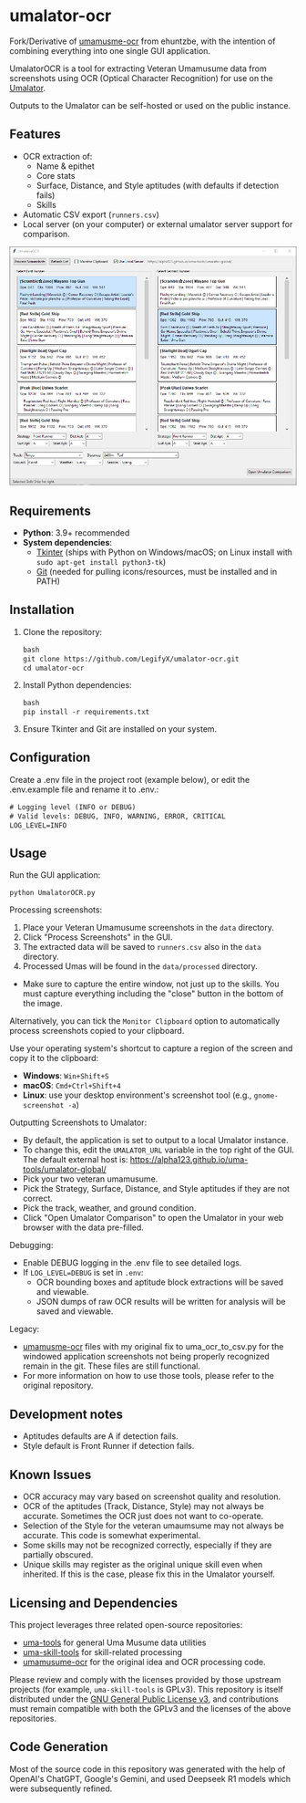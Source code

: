 # umalator-ocr

Fork/Derivative of [umamusme-ocr](https://github.com/ehuntzbe/umamusume-ocr) from ehuntzbe, with the intention of combining everything into one single GUI application.

UmalatorOCR is a tool for extracting Veteran Umamusume data from screenshots using OCR (Optical Character Recognition) for use on the [Umalator](https://alpha123.github.io/uma-tools/umalator-global/).

Outputs to the Umalator can be self-hosted or used on the public instance.

## Features

- OCR extraction of:
  - Name & epithet
  - Core stats
  - Surface, Distance, and Style aptitudes (with defaults if detection fails)
  - Skills 
- Automatic CSV export (`runners.csv`)
- Local server (on your computer) or external umalator server support for comparison.

![Window containing the UmalatorOCR GUI showing two columns of selectable veteran umamusume stats and skills](./github-images/UmalatorOCR_GUI.PNG)

## Requirements

- **Python**: 3.9+ recommended
- **System dependencies**:
  - [Tkinter](https://wiki.python.org/moin/TkInter) (ships with Python on Windows/macOS; on Linux install with `sudo apt-get install python3-tk`)
  - [Git](https://git-scm.com/) (needed for pulling icons/resources, must be installed and in PATH)

## Installation

1. Clone the repository:

   ```
   bash
   git clone https://github.com/LegifyX/umalator-ocr.git
   cd umalator-ocr
   ```

2. Install Python dependencies:

   ```
   bash
   pip install -r requirements.txt
   ```

3. Ensure Tkinter and Git are installed on your system.

## Configuration

Create a .env file in the project root (example below), or edit the .env.example file and rename it to .env.:

```
# Logging level (INFO or DEBUG)
# Valid levels: DEBUG, INFO, WARNING, ERROR, CRITICAL
LOG_LEVEL=INFO
```

## Usage

Run the GUI application:

```
python UmalatorOCR.py

```

Processing screenshots:
1. Place your Veteran Umamusume screenshots in the `data` directory.
2. Click "Process Screenshots" in the GUI.
3. The extracted data will be saved to `runners.csv` also in the `data` directory.
4. Processed Umas will be found in the `data/processed` directory.

- Make sure to capture the entire window, not just up to the skills. You must capture everything including the "close" button in the bottom of the image.

Alternatively, you can tick the `Monitor Clipboard` option to automatically process screenshots copied to your clipboard.

Use your operating system's shortcut to capture a region of the screen and copy it to the clipboard:

- **Windows**: `Win+Shift+S`
- **macOS**: `Cmd+Ctrl+Shift+4`
- **Linux**: use your desktop environment's screenshot tool (e.g., `gnome-screenshot -a`)

Outputting Screenshots to Umalator:
- By default, the application is set to output to a local Umalator instance.
- To change this, edit the `UMALATOR_URL` variable in the top right of the GUI. The default external host is: https://alpha123.github.io/uma-tools/umalator-global/
- Pick your two veteran umamusume.
- Pick the Strategy, Surface, Distance, and Style aptitudes if they are not correct.
- Pick the track, weather, and ground condition.
- Click "Open Umalator Comparison" to open the Umalator in your web browser with the data pre-filled.

Debugging:
- Enable DEBUG logging in the .env file to see detailed logs.
- If `LOG_LEVEL=DEBUG` is set in `.env`:
  - OCR bounding boxes and aptitude block extractions will be saved and viewable.
  - JSON dumps of raw OCR results will be written for analysis will be saved and viewable.

Legacy:
- [umamusme-ocr](https://github.com/ehuntzbe/umamusume-ocr) files with my original fix to uma_ocr_to_csv.py for the windowed application screenshots not being properly recognized remain in the git. These files are still functional.
- For more information on how to use those tools, please refer to the original repository.

## Development notes

- Aptitudes defaults are A if detection fails.
- Style default is Front Runner if detection fails.

## Known Issues
- OCR accuracy may vary based on screenshot quality and resolution.
- OCR of the aptitudes (Track, Distance, Style) may not always be accurate. Sometimes the OCR just does not want to co-operate.
- Selection of the Style for the veteran umaumsume may not always be accurate. This code is somewhat experimental.
- Some skills may not be recognized correctly, especially if they are partially obscured.
- Unique skills may register as the original unique skill even when inherited. If this is the case, please fix this in the Umalator yourself.

## Licensing and Dependencies

This project leverages three related open-source repositories:

- [uma-tools](https://github.com/alpha123/uma-tools) for general Uma Musume data utilities
- [uma-skill-tools](https://github.com/alpha123/uma-skill-tools) for skill-related processing
- [umamusume-ocr](https://github.com/ehuntzbe/umamusume-ocr) for the original idea and OCR processing code.

Please review and comply with the licenses provided by those upstream projects (for example, `uma-skill-tools` is GPLv3). This repository is itself distributed under the [GNU General Public License v3](LICENSE), and contributions must remain compatible with both the GPLv3 and the licenses of the above repositories.

## Code Generation

Most of the source code in this repository was generated with the help of OpenAI's ChatGPT, Google's Gemini, and used Deepseek R1 models which were subsequently refined.






